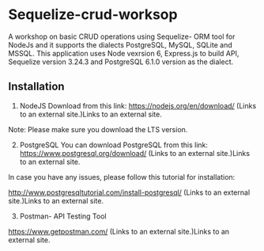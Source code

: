 # Sequelize-crud-worksop

A workshop on basic CRUD operations using Sequelize- ORM tool for NodeJs and it supports the dialects PostgreSQL, MySQL, SQLite and MSSQL. This application uses Node vexrsion 6, Express.js to build API, Sequelize version 3.24.3 and PostgreSQL 6.1.0 version as the dialect.

## Installation


1.  NodeJS
Download from this link: https://nodejs.org/en/download/ (Links to an external site.)Links to an external site.

Note: Please make sure you download the LTS version.

2.  PostgreSQL
You can download PostgreSQL from this link: https://www.postgresql.org/download/ (Links to an external site.)Links to an external site.

In case you have any issues, please follow this tutorial for installation:

http://www.postgresqltutorial.com/install-postgresql/ (Links to an external site.)Links to an external site.

3. Postman- API Testing Tool

https://www.getpostman.com/ (Links to an external site.)Links to an external site.

 
